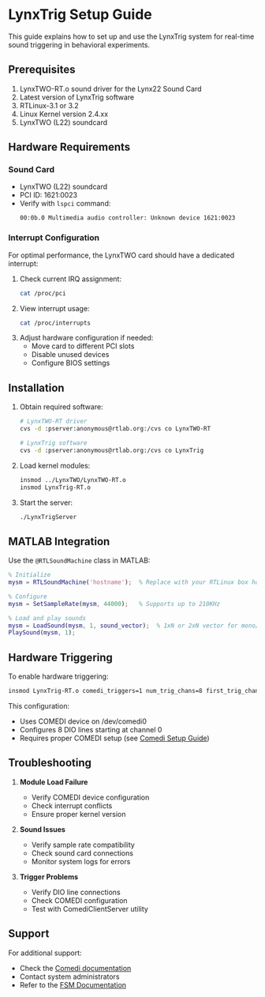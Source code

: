 # LynxTrig Setup Guide

This guide explains how to set up and use the LynxTrig system for real-time sound triggering in behavioral experiments.

## Prerequisites

1. LynxTWO-RT.o sound driver for the Lynx22 Sound Card
2. Latest version of LynxTrig software
3. RTLinux-3.1 or 3.2
4. Linux Kernel version 2.4.xx
5. LynxTWO (L22) soundcard

## Hardware Requirements

### Sound Card
- LynxTWO (L22) soundcard
- PCI ID: 1621:0023
- Verify with `lspci` command:
  ```
  00:0b.0 Multimedia audio controller: Unknown device 1621:0023
  ```

### Interrupt Configuration
For optimal performance, the LynxTWO card should have a dedicated interrupt:
1. Check current IRQ assignment:
   ```bash
   cat /proc/pci
   ```
2. View interrupt usage:
   ```bash
   cat /proc/interrupts
   ```
3. Adjust hardware configuration if needed:
   - Move card to different PCI slots
   - Disable unused devices
   - Configure BIOS settings

## Installation

1. Obtain required software:
   ```bash
   # LynxTWO-RT driver
   cvs -d :pserver:anonymous@rtlab.org:/cvs co LynxTWO-RT
   
   # LynxTrig software
   cvs -d :pserver:anonymous@rtlab.org:/cvs co LynxTrig
   ```

2. Load kernel modules:
   ```bash
   insmod ../LynxTWO/LynxTWO-RT.o
   insmod LynxTrig-RT.o
   ```

3. Start the server:
   ```bash
   ./LynxTrigServer
   ```

## MATLAB Integration

Use the `@RTLSoundMachine` class in MATLAB:

```matlab
% Initialize
mysm = RTLSoundMachine('hostname');  % Replace with your RTLinux box hostname

% Configure
mysm = SetSampleRate(mysm, 44000);   % Supports up to 210KHz

% Load and play sounds
mysm = LoadSound(mysm, 1, sound_vector);  % 1xN or 2xN vector for mono/stereo
PlaySound(mysm, 1);
```

## Hardware Triggering

To enable hardware triggering:

```bash
insmod LynxTrig-RT.o comedi_triggers=1 num_trig_chans=8 first_trig_chan=0
```

This configuration:
- Uses COMEDI device on /dev/comedi0
- Configures 8 DIO lines starting at channel 0
- Requires proper COMEDI setup (see [Comedi Setup Guide](comedi-setup.md))

## Troubleshooting

1. **Module Load Failure**
   - Verify COMEDI device configuration
   - Check interrupt conflicts
   - Ensure proper kernel version

2. **Sound Issues**
   - Verify sample rate compatibility
   - Check sound card connections
   - Monitor system logs for errors

3. **Trigger Problems**
   - Verify DIO line connections
   - Check COMEDI configuration
   - Test with ComediClientServer utility

## Support

For additional support:
- Check the [Comedi documentation](http://www.comedi.org)
- Contact system administrators
- Refer to the [FSM Documentation](../technical/fsm-documentation.md) 